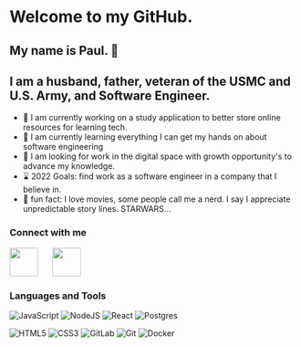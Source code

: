 # Welcome to my GitHub. 
## My name is Paul. 👋

## I am a husband, father, veteran of the USMC and U.S. Army, and Software Engineer.
- 🔭 I am currently working on a study application to better store online resources for learning tech. 
- 🌱 I am currently learning everything I can get my hands on about software engineering
- 🙋 I am looking for work in the digital space with growth opportunity's to advance my knowledge.
- ⌛ 2022 Goals: find work as a software engineer in a company that I believe in.
- 🎡 fun fact: I love movies, some people call me a nerd. I say I appreciate unpredictable story lines. STARWARS...

### Connect with me

[<img align=left style='margin-right:25px' src="https://cdn-icons-png.flaticon.com/512/174/174857.png" width="50" height="50" />](https://www.linkedin.com/in/pmdevlin/) [<img align=left style='margin-right:25px' src="https://cdn-icons-png.flaticon.com/512/1384/1384063.png" width="50" height="50" />](https://www.instagram.com/pawl_89/) 

<br>
<br>
<br>

### Languages and Tools

<!-- [<img width='30' style='margin-top:5px; margin-right:10px' src="https://cdn-icons-png.flaticon.com/512/1199/1199124.png"/>]()
[<img width='30' style='margin-top:5px; margin-right:10px' src="https://cdn-icons-png.flaticon.com/512/919/919825.png"/>]()
[<img width='30' style='margin-top:5px; margin-right:10px' src="https://cdn-icons-png.flaticon.com/512/1126/1126012.png"/>]()
[<img width='30' style='margin-top:5px; margin-right:10px' src="https://cdn-icons-png.flaticon.com/512/5968/5968342.png"/>]()
[<img width='30' style='margin-top:5px; margin-right:10px' src="https://cdn-icons-png.flaticon.com/512/174/174854.png"/>]()
[<img width='30' style='margin-top:5px; margin-right:10px' src="https://cdn-icons-png.flaticon.com/512/732/732190.png"/>]()
[<img width='30' style='margin-top:5px; margin-right:10px' src="https://cdn-icons-png.flaticon.com/512/5968/5968853.png"/>]()
[<img width='30' style='margin-top:5px; margin-right:10px' src="https://cdn-icons.flaticon.com/png/512/4494/premium/4494748.png?token=exp=1646516903~hmac=a55c6fdc7032466b607866690088a573"/>]()
[<img width='30' style='margin-top:5px; margin-right:10px' src="https://cdn-icons.flaticon.com/png/512/4319/premium/4319172.png?token=exp=1646517131~hmac=a32738deece8bcd9bdf0c13142714e12"/>]() -->

![JavaScript](https://img.shields.io/badge/javascript-%23323330.svg?style=for-the-badge&logo=javascript&logoColor=%23F7DF1E)
![NodeJS](https://img.shields.io/badge/node.js-6DA55F?style=for-the-badge&logo=node.js&logoColor=white)
![React](https://img.shields.io/badge/react-%2320232a.svg?style=for-the-badge&logo=react&logoColor=%2361DAFB)
![Postgres](https://img.shields.io/badge/postgres-%23316192.svg?style=for-the-badge&logo=postgresql&logoColor=white)

![HTML5](https://img.shields.io/badge/html5-%23E34F26.svg?style=for-the-badge&logo=html5&logoColor=white)
![CSS3](https://img.shields.io/badge/css3-%231572B6.svg?style=for-the-badge&logo=css3&logoColor=white)
![GitLab](https://img.shields.io/badge/gitlab-%23181717.svg?style=for-the-badge&logo=gitlab&logoColor=white)
![Git](https://img.shields.io/badge/git-%23F05033.svg?style=for-the-badge&logo=git&logoColor=white)
![Docker](https://img.shields.io/badge/docker-%230db7ed.svg?style=for-the-badge&logo=docker&logoColor=white)


















